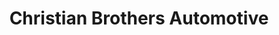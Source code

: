 ---
title: "Christian Brothers Automotive"
url: /englewood/christian-brothers-automotive/
shop: car repair
---